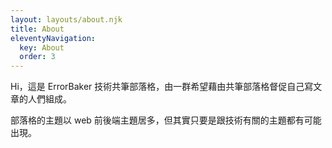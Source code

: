 ```yaml
---
layout: layouts/about.njk
title: About
eleventyNavigation:
  key: About
  order: 3
---
```


<p>
  Hi，這是 ErrorBaker 技術共筆部落格，由一群希望藉由共筆部落格督促自己寫文章的人們組成。
</p>
<p>
  部落格的主題以 web 前後端主題居多，但其實只要是跟技術有關的主題都有可能出現。
</p>


